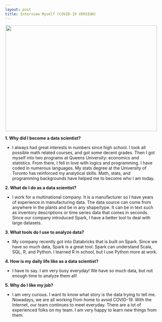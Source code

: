 ```yaml
---
layout: post
title: Interview Myself (COVID-19 VERSION)
---
```


<p align="center">
  <img width="500" height="350" src="https://raw.githubusercontent.com/yanglusi/yanglusi.github.io/master/images/ds.jpg">
</p>

__1. Why did I become a data scientist?__

- I always had great interests in numbers since high school. I took all possible math related courses, and got some decent grades. Then I got myself into two programs at Queens University: economics and statistics. From there, I fell in love with logics and programming. I have coded in numerous languages. My stats degree at the University of Toronto has reinforced my analytical skills. Math, stats, and programming backgrounds have helped me to become who I am today. 

__2. What do I do as a data scientist?__

- I work for a multinational company. It is a manufacturer so I have years of experience in manufacturing data. The data source can come from anywhere in the plants and be in any shape/type. It can be in text such as inventory descriptions or time series data that comes in seconds. Since our company introduced Spark, I have a better tool to deal with large datasets. 

__3. What tools do I use to analyze data?__

- My company recently got into Databricks that is built on Spark. Since we have so much data, Spark is a great tool. Spark can understand Scala, SQL, R, and Python. I learned R in school, but I use Python more at work.

__4. How is my daily life like as a data scientist?__

- I have to say. I am very busy everyday! We have so much data, but not enough time to analyze them all! 

__5. Why do I like my job?__

- I am very curious. I want to know what story is the data trying to tell me. Nowadays, we are all working from home to avoid COVID-19. With the Internet, our team continues to meet everyday. There are a lot of experienced folks on my team. I am very happy to learn new things from them. 
